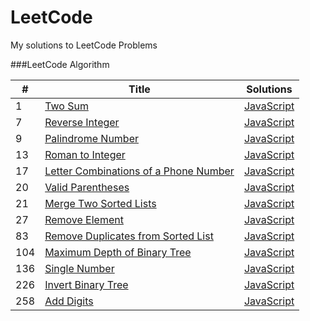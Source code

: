 LeetCode
========

My solutions to LeetCode Problems

###LeetCode Algorithm

| # | Title | Solutions |
|---| ----- | --------- |
|1|[Two Sum](https://leetcode.com/problems/two-sum/) | [JavaScript](./algorithms/two-sum.js) |
|7|[Reverse Integer](https://leetcode.com/problems/reverse-integer/) | [JavaScript](./algorithms/reverse-integer.js) |
|9|[Palindrome Number](https://leetcode.com/problems/palindrome-number/) | [JavaScript](./algorithms/palindrome-number.js) |
|13|[Roman to Integer](https://leetcode.com/problems/roman-to-integer/) | [JavaScript](./algorithms/roman-to-integer.js) |
|17|[Letter Combinations of a Phone Number](https://leetcode.com/problems/letter-combinations-of-a-phone-number/) | [JavaScript](./algorithms/letter-combinations-of-a-phone-number.js) |
|20|[Valid Parentheses](https://leetcode.com/problems/valid-parentheses/) | [JavaScript](./algorithms/valid-parentheses.js) |
|21|[Merge Two Sorted Lists](https://leetcode.com/problems/merge-two-sorted-lists/) | [JavaScript](./algorithms/merge-two-sorted-lists.js) |
|27|[Remove Element](https://leetcode.com/problems/remove-element/) | [JavaScript](./algorithms/remove-element.js) |
|83|[Remove Duplicates from Sorted List](https://leetcode.com/problems/remove-duplicates-from-sorted-list/) | [JavaScript](./algorithms/remove-duplicates-from-sorted-list.js) |
|104|[Maximum Depth of Binary Tree](https://leetcode.com/problems/maximum-depth-of-binary-tree/) | [JavaScript](./algorithms/maximum-depth-of-binary-tree.js) |
|136|[Single Number](https://leetcode.com/problems/single-number/) | [JavaScript](./algorithms/single-number.js) |
|226|[Invert Binary Tree](https://leetcode.com/problems/invert-binary-tree/) | [JavaScript](./algorithms/invert-binary-tree.js) |
|258|[Add Digits](https://leetcode.com/problems/add-digits/) | [JavaScript](./algorithms/add-digits.js) |
